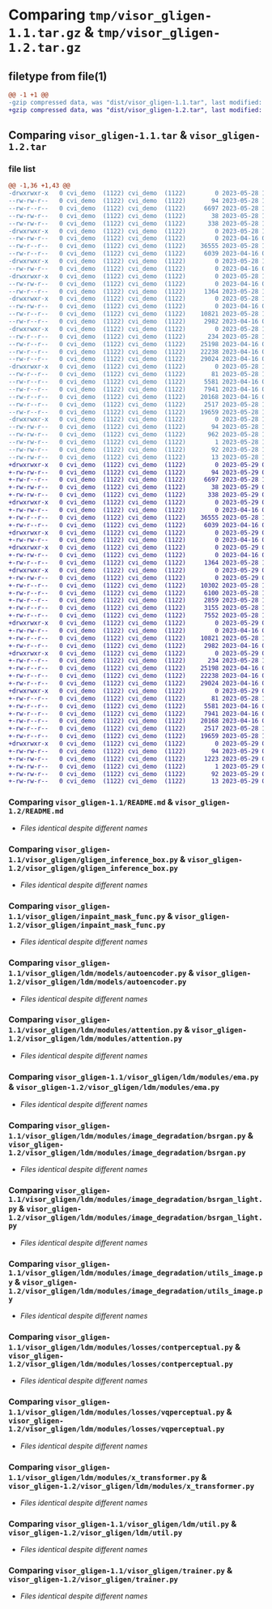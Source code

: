 # Comparing `tmp/visor_gligen-1.1.tar.gz` & `tmp/visor_gligen-1.2.tar.gz`

## filetype from file(1)

```diff
@@ -1 +1 @@
-gzip compressed data, was "dist/visor_gligen-1.1.tar", last modified: Sun May 28 18:55:54 2023, max compression
+gzip compressed data, was "dist/visor_gligen-1.2.tar", last modified: Mon May 29 05:20:27 2023, max compression
```

## Comparing `visor_gligen-1.1.tar` & `visor_gligen-1.2.tar`

### file list

```diff
@@ -1,36 +1,43 @@
-drwxrwxr-x   0 cvi_demo  (1122) cvi_demo  (1122)        0 2023-05-28 18:55:54.834261 visor_gligen-1.1/
--rw-rw-r--   0 cvi_demo  (1122) cvi_demo  (1122)       94 2023-05-28 18:55:54.834261 visor_gligen-1.1/PKG-INFO
--rw-r--r--   0 cvi_demo  (1122) cvi_demo  (1122)     6697 2023-05-28 18:35:53.000000 visor_gligen-1.1/README.md
--rw-rw-r--   0 cvi_demo  (1122) cvi_demo  (1122)       38 2023-05-28 18:55:54.834261 visor_gligen-1.1/setup.cfg
--rw-rw-r--   0 cvi_demo  (1122) cvi_demo  (1122)      338 2023-05-28 18:54:43.000000 visor_gligen-1.1/setup.py
-drwxrwxr-x   0 cvi_demo  (1122) cvi_demo  (1122)        0 2023-05-28 18:55:54.834261 visor_gligen-1.1/visor_gligen/
--rw-rw-r--   0 cvi_demo  (1122) cvi_demo  (1122)        0 2023-04-16 05:30:27.000000 visor_gligen-1.1/visor_gligen/__init__.py
--rw-r--r--   0 cvi_demo  (1122) cvi_demo  (1122)    36555 2023-05-28 18:35:53.000000 visor_gligen-1.1/visor_gligen/gligen_inference_box.py
--rw-r--r--   0 cvi_demo  (1122) cvi_demo  (1122)     6039 2023-04-16 05:30:27.000000 visor_gligen-1.1/visor_gligen/inpaint_mask_func.py
-drwxrwxr-x   0 cvi_demo  (1122) cvi_demo  (1122)        0 2023-05-28 18:55:54.834261 visor_gligen-1.1/visor_gligen/ldm/
--rw-rw-r--   0 cvi_demo  (1122) cvi_demo  (1122)        0 2023-04-16 05:30:27.000000 visor_gligen-1.1/visor_gligen/ldm/__init__.py
-drwxrwxr-x   0 cvi_demo  (1122) cvi_demo  (1122)        0 2023-05-28 18:55:54.834261 visor_gligen-1.1/visor_gligen/ldm/models/
--rw-rw-r--   0 cvi_demo  (1122) cvi_demo  (1122)        0 2023-04-16 05:30:27.000000 visor_gligen-1.1/visor_gligen/ldm/models/__init__.py
--rw-r--r--   0 cvi_demo  (1122) cvi_demo  (1122)     1364 2023-05-28 18:35:53.000000 visor_gligen-1.1/visor_gligen/ldm/models/autoencoder.py
-drwxrwxr-x   0 cvi_demo  (1122) cvi_demo  (1122)        0 2023-05-28 18:55:54.834261 visor_gligen-1.1/visor_gligen/ldm/modules/
--rw-rw-r--   0 cvi_demo  (1122) cvi_demo  (1122)        0 2023-04-16 05:30:27.000000 visor_gligen-1.1/visor_gligen/ldm/modules/__init__.py
--rw-r--r--   0 cvi_demo  (1122) cvi_demo  (1122)    10821 2023-05-28 18:35:53.000000 visor_gligen-1.1/visor_gligen/ldm/modules/attention.py
--rw-r--r--   0 cvi_demo  (1122) cvi_demo  (1122)     2982 2023-04-16 05:30:27.000000 visor_gligen-1.1/visor_gligen/ldm/modules/ema.py
-drwxrwxr-x   0 cvi_demo  (1122) cvi_demo  (1122)        0 2023-05-28 18:55:54.834261 visor_gligen-1.1/visor_gligen/ldm/modules/image_degradation/
--rw-r--r--   0 cvi_demo  (1122) cvi_demo  (1122)      234 2023-05-28 18:35:53.000000 visor_gligen-1.1/visor_gligen/ldm/modules/image_degradation/__init__.py
--rw-r--r--   0 cvi_demo  (1122) cvi_demo  (1122)    25198 2023-04-16 05:30:27.000000 visor_gligen-1.1/visor_gligen/ldm/modules/image_degradation/bsrgan.py
--rw-r--r--   0 cvi_demo  (1122) cvi_demo  (1122)    22238 2023-04-16 05:30:27.000000 visor_gligen-1.1/visor_gligen/ldm/modules/image_degradation/bsrgan_light.py
--rw-r--r--   0 cvi_demo  (1122) cvi_demo  (1122)    29024 2023-04-16 05:30:27.000000 visor_gligen-1.1/visor_gligen/ldm/modules/image_degradation/utils_image.py
-drwxrwxr-x   0 cvi_demo  (1122) cvi_demo  (1122)        0 2023-05-28 18:55:54.834261 visor_gligen-1.1/visor_gligen/ldm/modules/losses/
--rw-r--r--   0 cvi_demo  (1122) cvi_demo  (1122)       81 2023-05-28 18:35:53.000000 visor_gligen-1.1/visor_gligen/ldm/modules/losses/__init__.py
--rw-r--r--   0 cvi_demo  (1122) cvi_demo  (1122)     5581 2023-04-16 05:30:27.000000 visor_gligen-1.1/visor_gligen/ldm/modules/losses/contperceptual.py
--rw-r--r--   0 cvi_demo  (1122) cvi_demo  (1122)     7941 2023-04-16 05:30:27.000000 visor_gligen-1.1/visor_gligen/ldm/modules/losses/vqperceptual.py
--rw-r--r--   0 cvi_demo  (1122) cvi_demo  (1122)    20168 2023-04-16 05:30:27.000000 visor_gligen-1.1/visor_gligen/ldm/modules/x_transformer.py
--rw-r--r--   0 cvi_demo  (1122) cvi_demo  (1122)     2517 2023-05-28 18:35:53.000000 visor_gligen-1.1/visor_gligen/ldm/util.py
--rw-r--r--   0 cvi_demo  (1122) cvi_demo  (1122)    19659 2023-05-28 18:35:53.000000 visor_gligen-1.1/visor_gligen/trainer.py
-drwxrwxr-x   0 cvi_demo  (1122) cvi_demo  (1122)        0 2023-05-28 18:55:54.834261 visor_gligen-1.1/visor_gligen.egg-info/
--rw-rw-r--   0 cvi_demo  (1122) cvi_demo  (1122)       94 2023-05-28 18:55:54.000000 visor_gligen-1.1/visor_gligen.egg-info/PKG-INFO
--rw-rw-r--   0 cvi_demo  (1122) cvi_demo  (1122)      962 2023-05-28 18:55:54.000000 visor_gligen-1.1/visor_gligen.egg-info/SOURCES.txt
--rw-rw-r--   0 cvi_demo  (1122) cvi_demo  (1122)        1 2023-05-28 18:55:54.000000 visor_gligen-1.1/visor_gligen.egg-info/dependency_links.txt
--rw-rw-r--   0 cvi_demo  (1122) cvi_demo  (1122)       92 2023-05-28 18:55:54.000000 visor_gligen-1.1/visor_gligen.egg-info/requires.txt
--rw-rw-r--   0 cvi_demo  (1122) cvi_demo  (1122)       13 2023-05-28 18:55:54.000000 visor_gligen-1.1/visor_gligen.egg-info/top_level.txt
+drwxrwxr-x   0 cvi_demo  (1122) cvi_demo  (1122)        0 2023-05-29 05:20:27.777928 visor_gligen-1.2/
+-rw-rw-r--   0 cvi_demo  (1122) cvi_demo  (1122)       94 2023-05-29 05:20:27.773928 visor_gligen-1.2/PKG-INFO
+-rw-r--r--   0 cvi_demo  (1122) cvi_demo  (1122)     6697 2023-05-28 18:35:53.000000 visor_gligen-1.2/README.md
+-rw-rw-r--   0 cvi_demo  (1122) cvi_demo  (1122)       38 2023-05-29 05:20:27.777928 visor_gligen-1.2/setup.cfg
+-rw-rw-r--   0 cvi_demo  (1122) cvi_demo  (1122)      338 2023-05-29 05:20:05.000000 visor_gligen-1.2/setup.py
+drwxrwxr-x   0 cvi_demo  (1122) cvi_demo  (1122)        0 2023-05-29 05:20:27.773928 visor_gligen-1.2/visor_gligen/
+-rw-rw-r--   0 cvi_demo  (1122) cvi_demo  (1122)        0 2023-04-16 05:30:27.000000 visor_gligen-1.2/visor_gligen/__init__.py
+-rw-r--r--   0 cvi_demo  (1122) cvi_demo  (1122)    36555 2023-05-28 18:35:53.000000 visor_gligen-1.2/visor_gligen/gligen_inference_box.py
+-rw-r--r--   0 cvi_demo  (1122) cvi_demo  (1122)     6039 2023-04-16 05:30:27.000000 visor_gligen-1.2/visor_gligen/inpaint_mask_func.py
+drwxrwxr-x   0 cvi_demo  (1122) cvi_demo  (1122)        0 2023-05-29 05:20:27.773928 visor_gligen-1.2/visor_gligen/ldm/
+-rw-rw-r--   0 cvi_demo  (1122) cvi_demo  (1122)        0 2023-04-16 05:30:27.000000 visor_gligen-1.2/visor_gligen/ldm/__init__.py
+drwxrwxr-x   0 cvi_demo  (1122) cvi_demo  (1122)        0 2023-05-29 05:20:27.773928 visor_gligen-1.2/visor_gligen/ldm/models/
+-rw-rw-r--   0 cvi_demo  (1122) cvi_demo  (1122)        0 2023-04-16 05:30:27.000000 visor_gligen-1.2/visor_gligen/ldm/models/__init__.py
+-rw-r--r--   0 cvi_demo  (1122) cvi_demo  (1122)     1364 2023-05-28 18:35:53.000000 visor_gligen-1.2/visor_gligen/ldm/models/autoencoder.py
+drwxrwxr-x   0 cvi_demo  (1122) cvi_demo  (1122)        0 2023-05-29 05:20:27.773928 visor_gligen-1.2/visor_gligen/ldm/models/diffusion/
+-rw-rw-r--   0 cvi_demo  (1122) cvi_demo  (1122)        0 2023-05-29 05:18:26.000000 visor_gligen-1.2/visor_gligen/ldm/models/diffusion/__init__.py
+-rw-r--r--   0 cvi_demo  (1122) cvi_demo  (1122)    10302 2023-05-28 18:35:53.000000 visor_gligen-1.2/visor_gligen/ldm/models/diffusion/classifier.py
+-rw-r--r--   0 cvi_demo  (1122) cvi_demo  (1122)     6100 2023-05-28 18:35:53.000000 visor_gligen-1.2/visor_gligen/ldm/models/diffusion/ddim.py
+-rw-r--r--   0 cvi_demo  (1122) cvi_demo  (1122)     2859 2023-05-28 18:35:53.000000 visor_gligen-1.2/visor_gligen/ldm/models/diffusion/ddpm.py
+-rw-r--r--   0 cvi_demo  (1122) cvi_demo  (1122)     3155 2023-05-28 18:35:53.000000 visor_gligen-1.2/visor_gligen/ldm/models/diffusion/ldm.py
+-rw-r--r--   0 cvi_demo  (1122) cvi_demo  (1122)     7552 2023-05-28 18:35:53.000000 visor_gligen-1.2/visor_gligen/ldm/models/diffusion/plms.py
+drwxrwxr-x   0 cvi_demo  (1122) cvi_demo  (1122)        0 2023-05-29 05:20:27.773928 visor_gligen-1.2/visor_gligen/ldm/modules/
+-rw-rw-r--   0 cvi_demo  (1122) cvi_demo  (1122)        0 2023-04-16 05:30:27.000000 visor_gligen-1.2/visor_gligen/ldm/modules/__init__.py
+-rw-r--r--   0 cvi_demo  (1122) cvi_demo  (1122)    10821 2023-05-28 18:35:53.000000 visor_gligen-1.2/visor_gligen/ldm/modules/attention.py
+-rw-r--r--   0 cvi_demo  (1122) cvi_demo  (1122)     2982 2023-04-16 05:30:27.000000 visor_gligen-1.2/visor_gligen/ldm/modules/ema.py
+drwxrwxr-x   0 cvi_demo  (1122) cvi_demo  (1122)        0 2023-05-29 05:20:27.773928 visor_gligen-1.2/visor_gligen/ldm/modules/image_degradation/
+-rw-r--r--   0 cvi_demo  (1122) cvi_demo  (1122)      234 2023-05-28 18:35:53.000000 visor_gligen-1.2/visor_gligen/ldm/modules/image_degradation/__init__.py
+-rw-r--r--   0 cvi_demo  (1122) cvi_demo  (1122)    25198 2023-04-16 05:30:27.000000 visor_gligen-1.2/visor_gligen/ldm/modules/image_degradation/bsrgan.py
+-rw-r--r--   0 cvi_demo  (1122) cvi_demo  (1122)    22238 2023-04-16 05:30:27.000000 visor_gligen-1.2/visor_gligen/ldm/modules/image_degradation/bsrgan_light.py
+-rw-r--r--   0 cvi_demo  (1122) cvi_demo  (1122)    29024 2023-04-16 05:30:27.000000 visor_gligen-1.2/visor_gligen/ldm/modules/image_degradation/utils_image.py
+drwxrwxr-x   0 cvi_demo  (1122) cvi_demo  (1122)        0 2023-05-29 05:20:27.773928 visor_gligen-1.2/visor_gligen/ldm/modules/losses/
+-rw-r--r--   0 cvi_demo  (1122) cvi_demo  (1122)       81 2023-05-28 18:35:53.000000 visor_gligen-1.2/visor_gligen/ldm/modules/losses/__init__.py
+-rw-r--r--   0 cvi_demo  (1122) cvi_demo  (1122)     5581 2023-04-16 05:30:27.000000 visor_gligen-1.2/visor_gligen/ldm/modules/losses/contperceptual.py
+-rw-r--r--   0 cvi_demo  (1122) cvi_demo  (1122)     7941 2023-04-16 05:30:27.000000 visor_gligen-1.2/visor_gligen/ldm/modules/losses/vqperceptual.py
+-rw-r--r--   0 cvi_demo  (1122) cvi_demo  (1122)    20168 2023-04-16 05:30:27.000000 visor_gligen-1.2/visor_gligen/ldm/modules/x_transformer.py
+-rw-r--r--   0 cvi_demo  (1122) cvi_demo  (1122)     2517 2023-05-28 18:35:53.000000 visor_gligen-1.2/visor_gligen/ldm/util.py
+-rw-r--r--   0 cvi_demo  (1122) cvi_demo  (1122)    19659 2023-05-28 18:35:53.000000 visor_gligen-1.2/visor_gligen/trainer.py
+drwxrwxr-x   0 cvi_demo  (1122) cvi_demo  (1122)        0 2023-05-29 05:20:27.773928 visor_gligen-1.2/visor_gligen.egg-info/
+-rw-rw-r--   0 cvi_demo  (1122) cvi_demo  (1122)       94 2023-05-29 05:20:27.000000 visor_gligen-1.2/visor_gligen.egg-info/PKG-INFO
+-rw-rw-r--   0 cvi_demo  (1122) cvi_demo  (1122)     1223 2023-05-29 05:20:27.000000 visor_gligen-1.2/visor_gligen.egg-info/SOURCES.txt
+-rw-rw-r--   0 cvi_demo  (1122) cvi_demo  (1122)        1 2023-05-29 05:20:27.000000 visor_gligen-1.2/visor_gligen.egg-info/dependency_links.txt
+-rw-rw-r--   0 cvi_demo  (1122) cvi_demo  (1122)       92 2023-05-29 05:20:27.000000 visor_gligen-1.2/visor_gligen.egg-info/requires.txt
+-rw-rw-r--   0 cvi_demo  (1122) cvi_demo  (1122)       13 2023-05-29 05:20:27.000000 visor_gligen-1.2/visor_gligen.egg-info/top_level.txt
```

### Comparing `visor_gligen-1.1/README.md` & `visor_gligen-1.2/README.md`

 * *Files identical despite different names*

### Comparing `visor_gligen-1.1/visor_gligen/gligen_inference_box.py` & `visor_gligen-1.2/visor_gligen/gligen_inference_box.py`

 * *Files identical despite different names*

### Comparing `visor_gligen-1.1/visor_gligen/inpaint_mask_func.py` & `visor_gligen-1.2/visor_gligen/inpaint_mask_func.py`

 * *Files identical despite different names*

### Comparing `visor_gligen-1.1/visor_gligen/ldm/models/autoencoder.py` & `visor_gligen-1.2/visor_gligen/ldm/models/autoencoder.py`

 * *Files identical despite different names*

### Comparing `visor_gligen-1.1/visor_gligen/ldm/modules/attention.py` & `visor_gligen-1.2/visor_gligen/ldm/modules/attention.py`

 * *Files identical despite different names*

### Comparing `visor_gligen-1.1/visor_gligen/ldm/modules/ema.py` & `visor_gligen-1.2/visor_gligen/ldm/modules/ema.py`

 * *Files identical despite different names*

### Comparing `visor_gligen-1.1/visor_gligen/ldm/modules/image_degradation/bsrgan.py` & `visor_gligen-1.2/visor_gligen/ldm/modules/image_degradation/bsrgan.py`

 * *Files identical despite different names*

### Comparing `visor_gligen-1.1/visor_gligen/ldm/modules/image_degradation/bsrgan_light.py` & `visor_gligen-1.2/visor_gligen/ldm/modules/image_degradation/bsrgan_light.py`

 * *Files identical despite different names*

### Comparing `visor_gligen-1.1/visor_gligen/ldm/modules/image_degradation/utils_image.py` & `visor_gligen-1.2/visor_gligen/ldm/modules/image_degradation/utils_image.py`

 * *Files identical despite different names*

### Comparing `visor_gligen-1.1/visor_gligen/ldm/modules/losses/contperceptual.py` & `visor_gligen-1.2/visor_gligen/ldm/modules/losses/contperceptual.py`

 * *Files identical despite different names*

### Comparing `visor_gligen-1.1/visor_gligen/ldm/modules/losses/vqperceptual.py` & `visor_gligen-1.2/visor_gligen/ldm/modules/losses/vqperceptual.py`

 * *Files identical despite different names*

### Comparing `visor_gligen-1.1/visor_gligen/ldm/modules/x_transformer.py` & `visor_gligen-1.2/visor_gligen/ldm/modules/x_transformer.py`

 * *Files identical despite different names*

### Comparing `visor_gligen-1.1/visor_gligen/ldm/util.py` & `visor_gligen-1.2/visor_gligen/ldm/util.py`

 * *Files identical despite different names*

### Comparing `visor_gligen-1.1/visor_gligen/trainer.py` & `visor_gligen-1.2/visor_gligen/trainer.py`

 * *Files identical despite different names*

